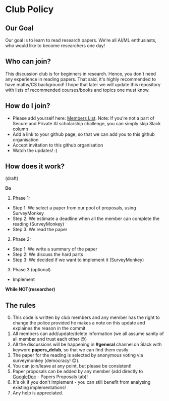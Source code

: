 # Club Policy

## Our Goal

Our goal is to learn to read research papers. We're all AI/ML enthusiasts, who would like to become researchers one day!

## Who can join?

This discussion club is for beginners in research. Hence, you don't need any experience in reading papers. That said, 
it's highly recommended to have maths/CS background! I hope that later we will update this repository with lists of recommended courses/books and topics one must know. 

## How do I join? 
- Please add yourself here: [Members List](https://docs.google.com/spreadsheets/d/1w5gMKcwRyFKW_3JVB6kEZ6uVT_fHtrrDHxCy5kU0MV8/edit#gid=0). Note: If you're not a part of Secure and Private AI scholarship challenge, you can simply skip Slack column
- Add a link to your github page, so that we can add you to this github organisation  
- Accept invitation to this github organisation 
- Watch the updates! :)

## How does it work? 
(draft) 

**Do**
1. Phase 1:
  - Step 1. We select a paper from our pool of proposals, using SurveyMonkey
  - Step 2. We estimate a deadline when all the member can complete the reading (SurveyMonkey)
  - Step 3. We read the paper 
2. Phase 2:
  - Step 1: We write a summary of the paper 
  - Step 2: We discuss the hard parts 
  - Step 3: We decided if we want to implement it (SurveyMonkey)
3. Phase 3 (optional)
  - Implement 

**While NOT(researcher)**

## The rules 

0. This code is written by club members and any member has the right to change the police provided he makes a note on this update and explaines the reason in the commit
1. All members can add/update/delete information (we all assume sanity of all member and trust each other :blush:)
2. All the discussions will be happening in **#general** channel on Slack with keyword **papers_dclub**, so that we can find them easily
4. The paper for the reading is selected by anonymous voting via surveymonkey (democracy! :blush:).
5. You can join/leave at any point, but please be consistent!
6. Paper proposals can be added by any member (add directly to [GoogleDoc](https://docs.google.com/spreadsheets/d/1w5gMKcwRyFKW_3JVB6kEZ6uVT_fHtrrDHxCy5kU0MV8/edit#gid=1091439268) - Papers Proposals tab)!
7. It's ok if you don't implement - you can still benefit from analysing existing implementations!
8. Any help is appreciated. 
